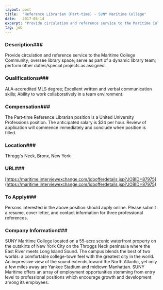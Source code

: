 ```yaml
---
layout: post
title:  "Reference Librarian (Part-time) - SUNY Maritime College"
date:   2017-08-14
excerpt: "Provide circulation and reference service to the Maritime College Community; oversee library space; serve as part of a dynamic library team; perform other duties/special projects as assigned."
tag: job
---
```


### Description###

Provide circulation and reference service to the Maritime College Community; oversee library space; serve as part of a dynamic library team; perform other duties/special projects as assigned.




### Qualifications###

ALA-accredited MLS degree;
Excellent written and verbal communication skills;
Ability to work collaboratively in a team environment.


### Compensation###

The Part-time Reference Librarian position is a United University Professions position. The anticipated salary is $24 per hour.  Review of application will commence immediately and conclude when position is filled.


### Location###

Throgg's Neck, Bronx, New York


### URL###

[https://maritime.interviewexchange.com/jobofferdetails.jsp?JOBID=87975](https://maritime.interviewexchange.com/jobofferdetails.jsp?JOBID=87975)

### To Apply###

Persons interested in the above position should apply online. Please submit a resume, cover letter, and contact information for three professional references.


### Company Information###

SUNY Maritime College located on a 55-acre scenic waterfront property on the outskirts of New York City on the Throggs Neck peninsula where the East River meets Long Island Sound. The campus blends the best of two worlds: a comfortable college-town feel with the greatest city in the world. An impressive view of the sound extends toward the North Atlantic, yet only a few miles away are Yankee Stadium and midtown Manhattan. SUNY Maritime offers an array of employment opportunities stemming from entry level to professional positions which encourage growth and development among its employees.



